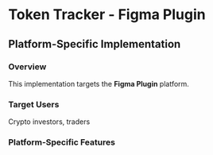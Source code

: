 # Token Tracker - Figma Plugin

## Platform-Specific Implementation

### Overview
This implementation targets the **Figma Plugin** platform.

### Target Users
Crypto investors, traders

### Platform-Specific Features
